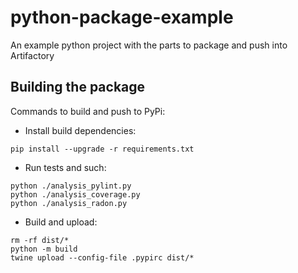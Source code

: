 python-package-example
======================

An example python project with the parts to package and push into Artifactory


Building the package
--------------------

Commands to build and push to PyPi:
 * Install build dependencies:
```
pip install --upgrade -r requirements.txt
```

 * Run tests and such:
```
python ./analysis_pylint.py
python ./analysis_coverage.py
python ./analysis_radon.py
```

 * Build and upload:
```
rm -rf dist/*
python -m build
twine upload --config-file .pypirc dist/*
```
